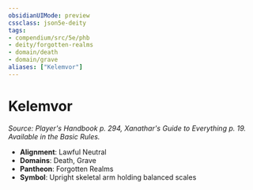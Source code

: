 ```yaml
---
obsidianUIMode: preview
cssclass: json5e-deity
tags:
- compendium/src/5e/phb
- deity/forgotten-realms
- domain/death
- domain/grave
aliases: ["Kelemvor"]
---
```

# Kelemvor
*Source: Player's Handbook p. 294, Xanathar's Guide to Everything p. 19. Available in the Basic Rules.* 

- **Alignment**: Lawful Neutral
- **Domains**: Death, Grave
- **Pantheon**: Forgotten Realms
- **Symbol**: Upright skeletal arm holding balanced scales
